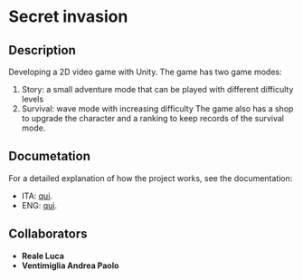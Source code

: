 # Secret invasion

## Description 
Developing a 2D video game with Unity. 
The game has two game modes:
1. Story: a small adventure mode that can be played with different difficulty levels
2. Survival: wave mode with increasing difficulty
The game also has a shop to upgrade the character and a ranking to keep records of the survival mode.

## Documetation
For a detailed explanation of how the project works, see the documentation:
- ITA: [qui](Docs/Documentazione.pdf).
- ENG: [qui](Docs/Documentation.pdf).

## Collaborators
- **Reale Luca**
- **Ventimiglia Andrea Paolo**
